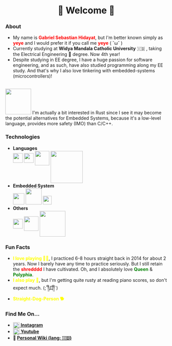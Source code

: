 <body>
  <h1 align='center'>🍌 Welcome 🍌</h1>
  
  <h3>About</h3>
  <ul>
    <li>
        My name is <strong style='color: red;'>Gabriel Sebastian Hidayat</strong>, 
        but I'm better known simply as
        <strong style='color: red'>yeye</strong> and I would prefer it if you
        call me <strong style='color: red'>yeye</strong> ( ˘ω˘ )
    </li>
    <li>
        Currently studying at <strong>Widya Mandala Catholic University</strong> 🇮🇩
        , taking the Electrical Engineering 🤖 degree. Now 4th year!</li>
    </li>
    <li>
        Despite studying in EE degree, I have a huge passion for software engineering, and
        as such, have also studied programming along my EE study. And that's why I also
        love tinkering with embedded-systems (microcontrollers)!<br><br>
    </li>
  </ul>
  <img src="https://www.rustacean.net/assets/rustacean-flat-happy.png" width='80px' align='bottom' alt=""/>
  I'm actually a bit interested in Rust since I see it may become the potential
  alternatives for Embedded Systems, because it's a low-level language, provides
  more safety (IMO) than C/C++.
  
  <h3>Technologies</h3>
  <ul>
    <li><strong>Languages</strong><br>
        <img src="https://upload.wikimedia.org/wikipedia/commons/thumb/1/18/C_Programming_Language.svg/1200px-C_Programming_Language.svg.png" width='30px' align='middle' alt=""/> 
        <img src="https://upload.wikimedia.org/wikipedia/commons/thumb/1/18/ISO_C%2B%2B_Logo.svg/1200px-ISO_C%2B%2B_Logo.svg.png" width='30px' align='middle' alt=""/>
        <img src="https://www.python.org/static/opengraph-icon-200x200.png" width='45px' align='middle' alt=""/>
        <img src="https://www.freepnglogos.com/uploads/html5-logo-png/html5-logo-devextreme-multi-purpose-controls-html-javascript-3.png" width='100px' align='top' alt=""/>
    </li>
    <li><strong>Embedded System</strong><br>
      <img src="https://upload.wikimedia.org/wikipedia/commons/thumb/8/87/Arduino_Logo.svg/1024px-Arduino_Logo.svg.png" width='35px' alt=""/>
      <img src="https://upload.wikimedia.org/wikipedia/commons/thumb/9/96/Avr_logo.svg/1200px-Avr_logo.svg.png" width='50px'alt=""/>
      <img src="https://cdn.platformio.org/images/platformio-logo.17fdc3bc.png" width='27px'  alt=""/>
    </li>
    <li><strong>Others</strong><br>
      <img src="https://upload.wikimedia.org/wikipedia/commons/thumb/3/3a/Neovim-mark.svg/1200px-Neovim-mark.svg.png" width='30px' align='middle' alt=""/>
      <img src="https://upload.wikimedia.org/wikipedia/commons/thumb/c/cf/Lua-Logo.svg/1200px-Lua-Logo.svg.png" width='45px' align='middle' alt="" style='margin-right: 0;'/>
      <img src="https://logos-world.net/wp-content/uploads/2020/09/Linux-Logo-1996-present.png" width='80px' align='middle' alt="" style='margin-left: 0; padding-left: 0;'/>
    </li>
  </ul>

  
  <h3>Fun Facts</h3>
  <ul>
    <li>
      <strong style='color: yellow;'>I love playing  🎸🔥</strong>,
      I practiced 6-8 hours straight back in 2014 for about 2 years. Now I barely have
      any time to practice seriously. But I still retain the 
      <strong style='color: red'>shredddd</strong> I have cultivated. Oh, and I
      absolutely love <strong style='color: green;'>Queen</strong>
      & <strong style='color: green;'>Polyphia</strong>.
    </li>
    <li>
      <strong style='color: yellow;'>I also play 🎹</strong>, but I'm getting quite
      rusty at reading piano scores, so don't expect much. (;´༎ຶД༎ຶ`)
    </li>
    <li>
      <strong style='color: yellow;'>Straight-Dog-Person 🐕</strong>
    </li>
  
  </ul>

  
  <h3>Find Me On...</h3>
  <ul>
    <li>
      <a href="https://instagram.com/yeyee32/" target="_blank">
        <img src="https://upload.wikimedia.org/wikipedia/commons/thumb/a/a5/Instagram_icon.png/2048px-Instagram_icon.png" 
          width='20px'
          align='top'
          alt=""/>
      <strong>Instagram</strong>
    </li>
    <li>
      <a href="https://www.youtube.com/channel/UCrdZkuwgLivjnvlNvWJtQEA" target="_blank">
      <img src="https://w7.pngwing.com/pngs/936/468/png-transparent-youtube-logo-youtube-logo-computer-icons-subscribe-angle-rectangle-airplane.png" width='20px' align='top' alt=""/>
      <strong>Youtube</strong>
      </a>
    </li>
    <li>
      <strong>
        📖   <a href="https://yeyee2901.github.io/my-wiki/" target="_blank">Personal Wiki (lang: 🇮🇩)</a>
      </strong>
    </li>
    
  </ul>
  
  
</body>
